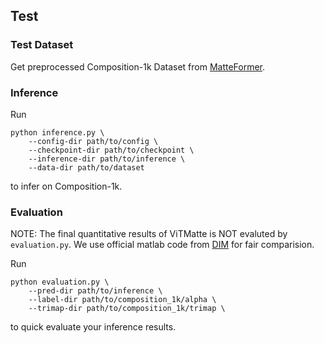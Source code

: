 ## Test

### Test Dataset

Get preprocessed Composition-1k Dataset from [MatteFormer](https://github.com/webtoon/matteformer).

### Inference

Run

```
python inference.py \
    --config-dir path/to/config \
    --checkpoint-dir path/to/checkpoint \
    --inference-dir path/to/inference \
    --data-dir path/to/dataset
```

to infer on Composition-1k.

### Evaluation

NOTE:  The final quantitative results of ViTMatte is NOT evaluted by `evaluation.py`. We use official matlab code from [DIM](https://github.com/foamliu/Deep-Image-Matting) for fair comparision.

Run

```
python evaluation.py \
    --pred-dir path/to/inference \
    --label-dir path/to/composition_1k/alpha \
    --trimap-dir path/to/composition_1k/trimap \
```

to quick evaluate your inference results.
